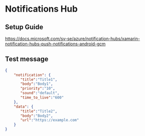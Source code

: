 # Notifications Hub

## Setup Guide

https://docs.microsoft.com/sv-se/azure/notification-hubs/xamarin-notification-hubs-push-notifications-android-gcm

## Test message

```json
{
    "notification": {
       "title":"Title1",
       "body":"Body1",
       "priority":"10",
       "sound":"default",
       "time_to_live":"600"
    },
    "data": {
       "title":"Title2",
       "body":"Body2",
       "url":"https://example.com"
    }
}
```
